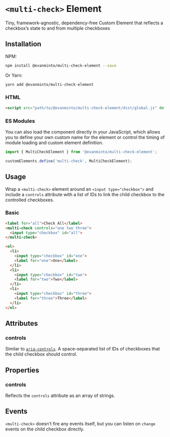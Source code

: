 # `<multi-check>` Element
Tiny, framework-agnostic, dependency-free Custom Element that reflects a
checkbox’s state to and from multiple checkboxes

## Installation

NPM:

```sh
npm install @evanminto/multi-check-element --save
```

Or Yarn:

```sh
yarn add @evanminto/multi-check-element
```

### HTML

```html
<script src="path/to/@evanminto/multi-check-element/dist/global.js" defer>
```

### ES Modules

You can also load the component directly in your JavaScript, which allows you to define your own custom name for the element or control the timing of module loading and custom element definition.

```js
import { MultiCheckElement } from '@evanminto/multi-check-element';

customElements.define('multi-check', MultiCheckElement);
```

## Usage

Wrap a `<multi-check>` element around an `<input type="checkbox">` and include a
`controls` attribute with a list of IDs to link the child checkbox to the
controlled checkboxes.

### Basic

```html
<label for="all">Check All</label>
<multi-check controls="one two three">
  <input type="checkbox" id="all">
</multi-check>

<ol>
  <li>
    <input type="checkbox" id="one">
    <label for="one">One</label>
  </li>
  <li>
    <input type="checkbox" id="two">
    <label for="two">Two</label>
  </li>
  <li>
    <input type="checkbox" id="three">
    <label for="three">Three</label>
  </li>
</ol>
```

## Attributes

### controls

Similar to
[`aria-controls`](https://developer.mozilla.org/en-US/docs/Web/Accessibility/ARIA/Attributes/aria-controls).
A space-separated list of IDs of checkboxes that the child checkbox should
control.

## Properties

### controls

Reflects the `controls` attribute as an array of strings.

## Events

`<multi-check>` doesn’t fire any events itself, but you can listen on `change` events on the child checkbox directly.

